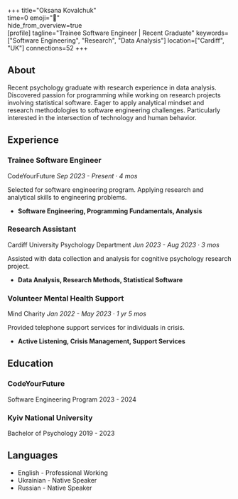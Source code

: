 +++ 
title="Oksana Kovalchuk"  
time=0 
emoji="👤"  
hide_from_overview=true  
[profile] 
tagline="Trainee Software Engineer | Recent Graduate" 
keywords=["Software Engineering", "Research", "Data Analysis"] 
location=["Cardiff", "UK"] 
connections=52 
+++

## About

Recent psychology graduate with research experience in data analysis. Discovered passion for programming while working on research projects involving statistical software. Eager to apply analytical mindset and research methodologies to software engineering challenges. Particularly interested in the intersection of technology and human behavior.

## Experience

### Trainee Software Engineer

CodeYourFuture
_Sep 2023 - Present · 4 mos_

Selected for software engineering program. Applying research and analytical skills to engineering problems.

- **Software Engineering, Programming Fundamentals, Analysis**

### Research Assistant

Cardiff University Psychology Department
_Jun 2023 - Aug 2023 · 3 mos_

Assisted with data collection and analysis for cognitive psychology research project.

- **Data Analysis, Research Methods, Statistical Software**

### Volunteer Mental Health Support

Mind Charity
_Jan 2022 - May 2023 · 1 yr 5 mos_

Provided telephone support services for individuals in crisis.

- **Active Listening, Crisis Management, Support Services**

## Education

### CodeYourFuture

Software Engineering Program
2023 - 2024

### Kyiv National University

Bachelor of Psychology
2019 - 2023

## Languages

- English - Professional Working
- Ukrainian - Native Speaker
- Russian - Native Speaker
